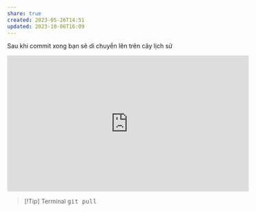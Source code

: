 ```yaml
---
share: true
created: 2023-05-26T14:51
updated: 2023-10-06T16:09
---
```


Sau khi commit xong bạn sẽ di chuyển lên trên cây lịch sử 

<iframe width="560" height="315" src="https://www.youtube.com/embed/XfDbGgSwa5I" title="YouTube video player" frameborder="0" allow="accelerometer; autoplay; clipboard-write; encrypted-media; gyroscope; picture-in-picture" allowfullscreen></iframe>

> [!Tip] Terminal
> <kbd>git pull</kbd>
